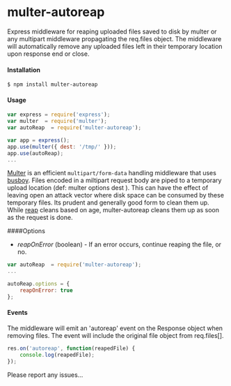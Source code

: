 multer-autoreap
===============

Express middleware for reaping uploaded files saved to disk by multer or any multipart middleware propagating the req.files object.  The middleware will automatically remove any uploaded files left in their temporary location upon response end or close.


#### Installation

`$ npm install multer-autoreap`



#### Usage
```js
var express = require('express');
var multer  = require('multer');
var autoReap  = require('multer-autoreap');

var app = express();
app.use(multer({ dest: '/tmp/' }));
app.use(autoReap);
...
```


[Multer](https://github.com/expressjs/multer) is an efficient `multipart/form-data` handling middleware that uses [busboy](https://github.com/mscdex/busboy).  Files encoded in a miltipart request body are piped to a temporary upload location (def: multer options dest ).  This can have the effect of leaving open an attack vector where disk space can be consumed by these temporary files.  Its prudent and generally good form to clean them up.  While [reap](https://github.com/visionmedia/reap) cleans based on age, multer-autoreap cleans them up as soon as the request is done.

####Options
* *reapOnError* (boolean) - If an error occurs, continue reaping the file, or no.
```js
var autoReap  = require('multer-autoreap');
...

autoReap.options = {
	reapOnError: true
};
```

#### Events
The middleware will emit an 'autoreap' event on the Response object when removing files.  The event will include the original file object from req.files[].
```js
res.on('autoreap', function(reapedFile) {
	console.log(reapedFile);
});
```

Please report any issues...
